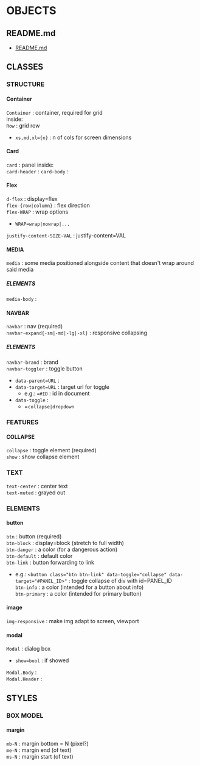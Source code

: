 # OBJECTS  
  

## README.md  
*	[README.md](./README.md)  

## CLASSES  

### STRUCTURE
#### Container
`Container` : container, required for grid  
inside:  
`Row` : grid row  
*	`xs,md,xl={n}` : n of cols for screen dimensions  


#### Card
`card` : panel
inside:  
`card-header` : 
`card-body` : 

#### Flex
`d-flex` : display=flex  
`flex-{row|column}` : flex direction  
`flex-WRAP` : wrap options  
*	`WRAP=wrap|nowrap|...`  

`justify-content-SIZE-VAL` : justify-content=VAL  


#### MEDIA
`media` : some media positioned alongside content that doesn't wrap around said media  
##### ELEMENTS
`media-body` : 

#### NAVBAR
`navbar` : nav (required)  
`navbar-expand{-sm|-md|-lg|-xl}` : responsive collapsing  
##### ELEMENTS
`navbar-brand` : brand  
`navbar-toggler` : toggle button  
*	`data-parent=URL` :   
*	`data-target=URL` : target url for toggle  
	*	e.g.: `=#ID` : id in document  
*	`data-toggle` : 
	*	=`collapse|dropdown`  

### FEATURES  
#### COLLAPSE  
`collapse` : toggle element (required)  
`show` : show collapse element  

### TEXT  
`text-center` : center text  
`text-muted` : grayed out  

### ELEMENTS
#### button
`btn` : button (required)  
`btn-block` : display=block (stretch to full width)  
`btn-danger` : a color (for a dangerous action)  
`btn-default` : default color  
`btn-link` : button forwarding to link  
*	e.g.: `<button class="btn btn-link" data-toggle="collapse" data-target="#PANEL_ID>"` : toggle collapse of div with id=PANEL_ID  
`btn-info` : a color (intended for a button about info)  
`btn-primary` : a color (intended for primary button)  

#### image
`img-responsive` : make img adapt to screen, viewport  

#### modal
`Modal` : dialog box  
*	`show=bool` : if showed  

`Modal.Body` :  
`Modal.Header` :  

## STYLES
### BOX MODEL
#### margin
`mb-N` : margin bottom = N (pixel?)  
`me-N` : margin end (of text)  
`ms-N` : margin start (of text)  
